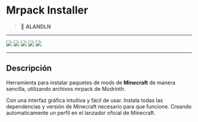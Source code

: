 # Mrpack Installer

> 👤 **ALANDLN**

---

<a href="https://www.electronjs.org/" target="_blank"><img src="https://img.shields.io/badge/-Electron-9feaf9?style=for-the-badge&logo=electron&logoColor=black"/></a>    <a href="https://es.react.dev/" target="_blank"><img src="https://img.shields.io/badge/-React-087ea4?style=for-the-badge&logo=react&logoColor=black"/></a>    <a href="https://modrinth.com/" target="_blank"><img src="https://img.shields.io/badge/-Modrinth-00af5c?style=for-the-badge&logo=modrinth&logoColor=black"/></a>    <a href="https://nodejs.org/en" target="_blank"><img src="https://img.shields.io/badge/-Node js-5FA04E?style=for-the-badge&logo=node.js&logoColor=black"/></a>    <a href="https://nodejs.org/en" target="_blank"><img src="https://img.shields.io/badge/-npm-CB3837?style=for-the-badge&logo=npm&logoColor=black"/></a>

---

## Descripción

Herramienta para instalar paquetes de mods de **Minecraft** de manera sencilla, utilizando archivos mrpack de Modrinth.

Con una interfaz gráfica intuitiva y fácil de usar. Instala todas las dependencias y versión de Minecraft necesario para que funcione. Creando automaticamente un perfil en el lanzador oficial de Minecraft.

